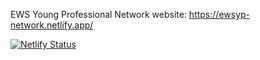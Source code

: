 EWS Young Professional Network website: https://ewsyp-network.netlify.app/

[![Netlify Status](https://api.netlify.com/api/v1/badges/48ea2b0b-0112-4637-bd2e-86eab0f02337/deploy-status)](https://app.netlify.com/sites/ewsyp-network/deploys)

